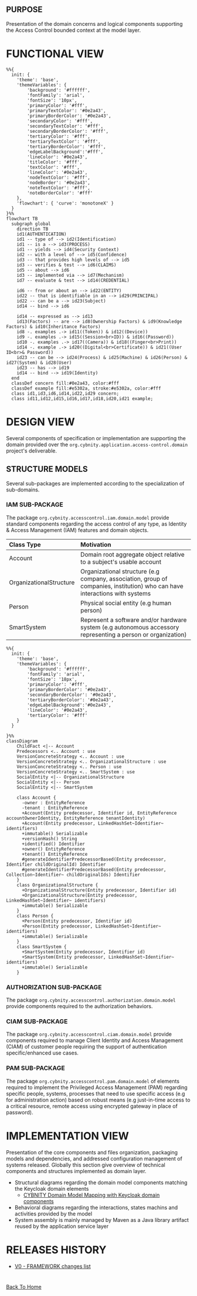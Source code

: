 ## PURPOSE
Presentation of the domain concerns and logical components supporting the Access Control bounded context at the model layer.

# FUNCTIONAL VIEW

```mermaid
%%{
  init: {
    'theme': 'base',
    'themeVariables': {
        'background': '#ffffff',
        'fontFamily': 'arial',
        'fontSize': '10px',
        'primaryColor': '#fff',
        'primaryTextColor': '#0e2a43',
        'primaryBorderColor': '#0e2a43',
        'secondaryColor': '#fff',
        'secondaryTextColor': '#fff',
        'secondaryBorderColor': '#fff',
        'tertiaryColor': '#fff',
        'tertiaryTextColor': '#fff',
        'tertiaryBorderColor': '#fff',
        'edgeLabelBackground':'#fff',
        'lineColor': '#0e2a43',
        'titleColor': '#fff',
        'textColor': '#fff',
        'lineColor': '#0e2a43',
        'nodeTextColor': '#fff',
        'nodeBorder': '#0e2a43',
        'noteTextColor': '#fff',
        'noteBorderColor': '#fff'
    },
    'flowchart': { 'curve': 'monotoneX' }
  }
}%%
flowchart TB
  subgraph global
    direction TB
    id1(AUTHENTICATION)
    id1 -- type of --> id2(Identification)
    id1 -- is a --> id3(PROCESS)
    id1 -- yields --> id4(Security Context)
    id2 -- with a level of --> id5(Confidence)
    id3 -- that provides high levels of --> id5
    id3 -- verifies & test --> id6(CLAIMS)
    id5 -- about --> id6
    id3 -- implemented via --> id7(Mechanism)
    id7 -- evaluate & test --> id14(CREDENTIAL)

    id6 -- from or about an --> id22(ENTITY)
    id22 -- that is identifiable in an --> id29(PRINCIPAL)
    id22 -- can be a --> id23(Subject)
    id14 -- bind --> id6

    id14 -- expressed as --> id13
    id13(Factors) -- are --> id8(Ownership Factors) & id9(Knowledge Factors) & id10(Inheritance Factors)
    id8 -. examples .-> id11((Token)) & id12((Device))
    id9 -. examples .-> id15((Session<br>ID)) & id16((Password))
    id10 -. examples .-> id17((Camera)) & id18((Finger<br>Print))
    id14 -. example .-> id20((Digital<br>Certificate)) & id21((User ID<br>& Password))
    id23 -- can be --> id24(Process) & id25(Machine) & id26(Person) & id27(System) & id28(User)
    id23 -- has --> id19
    id14 -- bind --> id19(Identity)
  end
  classDef concern fill:#0e2a43, color:#fff
  classDef example fill:#e5302a, stroke:#e5302a, color:#fff
  class id1,id3,id6,id14,id22,id29 concern;
  class id11,id12,id15,id16,id17,id18,id20,id21 example;

```

# DESIGN VIEW
Several components of specification or implementation are supporting the domain provided over the `org.cybnity.application.access-control.domain` project's deliverable.

## STRUCTURE MODELS
Several sub-packages are implemented according to the specialization of sub-domains.

### IAM SUB-PACKAGE
The package `org.cybnity.accesscontrol.iam.domain.model` provide standard components regarding the access control of any type, as Identity & Access Management (IAM) features and domain objects.

| Class Type              | Motivation                                                                                                                  |
|:------------------------|:----------------------------------------------------------------------------------------------------------------------------|
| Account                 | Domain root aggregate object relative to a subject's usable account                                                         |
| OrganizationalStructure | Organizational structure (e.g company, association, group of companies, institution) who can have interactions with systems |
| Person                  | Physical social entity (e.g human person)                                                                                   |
| SmartSystem             | Represent a software and/or hardware system (e.g autonomous accessory representing a person or organization)                |

```mermaid
%%{
  init: {
    'theme': 'base',
    'themeVariables': {
        'background': '#ffffff',
        'fontFamily': 'arial',
        'fontSize': '18px',
        'primaryColor': '#fff',
        'primaryBorderColor': '#0e2a43',
        'secondaryBorderColor': '#0e2a43',
        'tertiaryBorderColor': '#0e2a43',
        'edgeLabelBackground':'#0e2a43',
        'lineColor': '#0e2a43',
        'tertiaryColor': '#fff'
    }
  }

}%%
classDiagram
    ChildFact <|-- Account
    Predecessors <.. Account : use
    VersionConcreteStrategy <.. Account : use
    VersionConcreteStrategy <.. OrganizationalStructure : use
    VersionConcreteStrategy <.. Person : use
    VersionConcreteStrategy <.. SmartSystem : use
    SocialEntity <|-- OrganizationalStructure
    SocialEntity <|-- Person
    SocialEntity <|-- SmartSystem

    class Account {
      -owner : EntityReference
      -tenant : EntityReference
      +Account(Entity predecessor, Identifier id, EntityReference accountOwnerIdentity, EntityReference tenantIdentity)
      +Account(Entity predecessor, LinkedHashSet~Identifier~ identifiers)
      +immutable() Serializable
      +versionHash() String
      +identified() Identifier
      +owner() EntityReference
      +tenant() EntityReference
      #generateIdentifierPredecessorBased(Entity predecessor, Identifier childOriginalId) Identifier
      #generateIdentifierPredecessorBased(Entity predecessor, Collection~Identifier~ childOriginalIds) Identifier
    }
    class OrganizationalStructure {
      +OrganizationalStructure(Entity predecessor, Identifier id)
      +OrganizationalStructure(Entity predecessor, LinkedHashSet~Identifier~ identifiers)
      +immutable() Serializable
    }
    class Person {
      +Person(Entity predecessor, Identifier id)
      +Person(Entity predecessor, LinkedHashSet~Identifier~ identifiers)
      +immutable() Serializable
    }
    class SmartSystem {
      +SmartSystem(Entity predecessor, Identifier id)
      +SmartSystem(Entity predecessor, LinkedHashSet~Identifier~ identifiers)
      +immutable() Serializable
    }

```
### AUTHORIZATION SUB-PACKAGE
The package `org.cybnity.accesscontrol.authorization.domain.model` provide components required to the authorization behaviors.

### CIAM SUB-PACKAGE
The package `org.cybnity.accesscontrol.ciam.domain.model` provide components required to manage Client Identity and Access Management (CIAM) of customer people requiring the support of authentication specific/enhanced use cases.

### PAM SUB-PACKAGE
The package `org.cybnity.accesscontrol.pam.domain.model` of elements required to implement the Privileged Access Management (PAM) regarding specific people, systems, processes that need to use specific access (e.g for administration action) based on robust means (e.g just-in-time access to a critical resource, remote access using encrypted gateway in place of password).

# IMPLEMENTATION VIEW
Presentation of the core components and files organization, packaging models and dependencies, and addressed configuration management of systems released. Globally this section give overview of technical components and structures implemented as domain layer.

- Structural diagrams regarding the domain model components matching the Keycloak domain elements
  - [CYBNITY Domain Model Mapping with Keycloak domain components](cybnity-keycloak-components-mapping.md)
- Behavioral diagrams regarding the interactions, states machins and activities provided by the model
- System assembly is mainly managed by Maven as a Java library artifact reused by the application service layer

# RELEASES HISTORY
- [V0 - FRAMEWORK changes list](v0-changes.md)

#
[Back To Home](/README.md)
